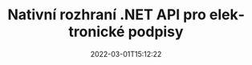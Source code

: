 ---
############################# Static ############################
layout: "product"
date: 2022-03-01T15:12:22
draft: false
#operation: 
#signaturetype: 
#fileformat: 
#productName: Java
lang: cs
#productCode: java
#otherformats: 
#breadcrumb: Put  signature on  for Java
product: "Signature"
product_tag: "signature"
platform: ".NET"
platform_tag: "net"

############################# Head ############################
head_title: ".NET Digital Signature API - Elektronický podpis Obrázky PDF Word Excel"
head_description: "C# .NET API pro digitální podpis, knihovna eSignature pro elektronické podepisování PDF, Word, Excel, PowerPoint, obrázky a formáty grafických dokumentů."

############################# Header ############################
title: "Nativní rozhraní .NET API pro elektronické podpisy"
description: "Přidejte digitální podpisy do formátů dokumentů a implementujte oblíbené typy elektronických podpisů (text, obrázek, QR kód, čárový kód, razítko a metadata) v aplikacích .NET."
button:
    enable: true

############################# SubMenu ############################
submenu:
    enable: true
    
    left:
        img_alt: "GroupDocs.Signature for .NET"
        image: "https://www.groupdocs.cloud/templates/groupdocs/images/product-logos/groupdocs-signature-net.png"
        product: "GroupDocs.Signature"
        platform: ".NET"

    middle:
        button:
            # button loop
            - link: "#overview"
              text: "Přehled"

            # button loop
            - link: "#features"
              text: "Funkce"

            # button loop
            - link: "#support"
              text: "Podpěra, podpora"

            # button loop
            - link: "https://products.groupdocs.app/signature"
              text: "Živá ukázka"

            # button loop
            - link: "https://purchase.groupdocs.com/pricing/signature/net"
              text: "Ceny"

    right:
        link_download: "https://downloads.groupdocs.com/signature"
        link_learn: "https://docs.groupdocs.com/signature/net/"
        link_buy: "https://purchase.groupdocs.com"

############################# Overview ############################
overview:
    enable: true
    content: |
      Použijte GroupDocs.Signature for .NET API k vytváření aplikací v C#, ASP.NET a dalších technologiích založených na .NET, které vám umožňují podepisovat digitální obchodní dokumenty, jako jsou PDF, Microsoft Word, tabulky Excel, prezentace PowerPoint, obrázky, OpenDocument a jiné průmyslové standardní formáty souborů bez nutnosti instalace dalšího softwaru. S touto knihovnou elektronických podpisů se snadno pracuje a vývojáři .NET mohou do svých aplikací snadno přidávat pokročilé funkce digitálního podpisu, které uživatelům umožňují bezpečně podepisovat, vyhledávat a ověřovat elektronické podpisy z oblíbených formátů dokumentů. Podporuje implementaci různých typů podpisů, jako je text, obrázek, čárový kód, QR kód, pole formuláře, razítko a metadata.  

      Rozhraní API pro podpis dokumentů vám umožňuje jednoduché a pokročilé možnosti vyhledávání, které vám umožní rychle najít požadované podpisy v dokumentu. Pomocí tohoto rozhraní API pro podepisování dokumentů je také možné použít styl podpisu, správu vzhledu a přizpůsobit vlastnosti podpisu, jako jsou rozměry, stín, zarovnání a další.  

      GroupDocs.Signature for .NET lze použít v jakémkoli vývojovém prostředí, které podporuje platformu .NET. Je kompatibilní se všemi jazyky založenými na .NET a podporuje oblíbené operační systémy (Windows, Linux, MacOS), kde lze nainstalovat rámce Mono nebo .NET (včetně .NET Core).
    tabs:
      enable: true
      
      ## TAB ONE ##
      tab_one:
        description: |
          Následuje přehled GroupDocs.Signature pro .NET:
      
        left:
          enable: true
          icon: "fab fa-html5"
          title: "Typy podpisů"
          content: |
            * Textový podpis
            * Obrazový podpis
            * Digitální podpisy
            * Podpis QR kódu
            * Podpis čárového kódu
            * Razítko Podpis
            * Podpis metadat
      
      ## TAB TWO ##
      tab_two:
        description: |
          GroupDocs.Signature for .NET podporuje podepisování všech oblíbených formátů dokumentů. Pomocí několika řádků kódu přidejte do svých aplikací .NET podpis PDF, Microsoft Office Word, tabulku Excel, obrázek, HTML, Outlook e-mail, OneNote, Project a možnosti podepisování grafiky. [Podporované formáty dokumentů.](https://docs.groupdocs.com/signature/net/supported-document-formats/)

        left:
          enable: true
          table:
            # table loop
            - title: "Microsoft Office"
              content: |
                * **Word:** DOC, DOCX, DOCM, DOT, DOTX, DOTM, RTF, TXT
                * **Excel:** XLS, XLSX, XLSM, XLSB, XLTM, XLT, XLTM, XLTX, XLAM, SXC, SpreadsheetML
                * **PowerPoint:** PPT, PPTX, PPS, PPSX, PPSM, POT, POTM, POTX, PPTM

        right:
          enable: true
          table:
            # table loop
            - title: "Images & Other Formats"
              content: |
                * **snímky**: JPG, BMP, PNG, TIFF, GIF, DCM, WEBP
                * **OpenDocument**: ODT, OTT, OTS, ODS, ODP, OTP, ODG
                * **Jpeg2000**: JP2, JPF, JPX, J2K, J2C, JPM
                * **Metasoubory**: EMF, WMF, CMX
                * **Přenosný**: PDF
                * **Škálovatelná vektorová grafika**: CDR, SVG
                * **Adobe Photoshop**: PSD
                * **Ostatní**: DJVU

      ## TAB THREE ##
      tab_three:
        description: |
          GroupDocs.Signature for .NET podporuje následující operační systémy, rámce a správce balíčků:
        
        left:
          enable: true
          table:
            # table loop
            - icon: "fab fa-windows"
              title: "Operační systémy"
              content: |
                * Windows Desktop
                * Windows Server
                * Windows Azure
                * Linux
                * MacOS

            # table loop
            - icon: "fas fa-code"
              title: "Podporované rámce"
              content: |
                * .NET Framework 2.0 or higher
                * Mono Framework 1.2 or higher
                * .NET Standard 2.0
                * .NET Core 2.0
                * .NET Core 2.1

        right:
          enable: true
          table:
            # table loop
            - icon: "fas fa-box"
              title: "Správce balíčků"
              content: |
                * NuGet

            # table loop
            - icon: "fas fa-tools"
              title: "Vývojová prostředí"
              content: |
                * Microsoft Visual Studio
                * Xamarin.Android
                * Xamarin.IOS
                * Xamarin.Mac
                * MonoDevelop

############################# Features ############################
features:
    enable: true
    title: "GroupDocs.Signature for .NET Features"

    feature:
      # feature loop
      - icon: "fas fa-copy"
        content: "Vytvářejte, prohledávejte, aktualizujte, schovávejte, ověřujte a mažte elektronické podpisy z podporovaných formátů dokumentů"

      # feature loop
      - icon: "fas fa-eye"
        content: "Zadejte pokročilé elektronické podpisy XML (XAdES) pro tabulky Excel"

      # feature loop
      - icon: "fas fa-bolt"
        content: "Získejte obrazový obsah z dokumentů podepsaných QR-kódem, čárovým kódem a obrazovým podpisem"
      
      # feature loop
      - icon: "fas fa-file-powerpoint"
        content: "Nastavte výšku, šířku, okraje a zarovnání pro podpis textu nebo obrázku a umístění na konkrétní stránku"

      # feature loop
      - icon: "fas fa-code"
        content: "Vyhledávejte, ověřujte a digitálně podepisujte prezentační dokumenty aplikace PowerPoint"

      # feature loop
      - icon: "fas fa-cloud"
        content: "Podepisujte formáty dokumentů pro zpracování textu pomocí nativních textových vodoznaků"

      # feature loop
      - icon: "fas fa-remove-format"
        content: "Podporuje zaoblené rohy pro obdélníkové typy podpisu razítka"

      # feature loop
      - icon: "fas fa-comment-slash"
        content: "Použijte textový nebo obrázkový podpis na konkrétní list aplikace Excel nebo nastavte elektronický podpis ve všech listech"

      # feature loop
      - icon: "fas fa-location-arrow"
        content: "Zadejte konkrétní číslo řádku a sloupce pro umístění podpisu textu nebo obrázku do listu aplikace Excel"

      # feature loop
      - icon: "fas fa-border-all"
        content: "Použijte stín na textový podpis v aplikaci Microsoft PowerPoint a nastavte jeho barvu, úhel a průhlednost"

      # feature loop
      - icon: "fas fa-wrench"
        content: "Konfigurace stylů ohraničení textového podpisu a možností písma pro listy aplikace Excel"

      # feature loop
      - icon: "fas fa-columns"
        content: "Nastavte typ podpisu obrázku, např. Kulaté nebo čtvercové & Konfigurace okrajů, barvy písma, rotace"

      # feature loop
      - icon: "fas fa-file-word"
        content: "Aplikujte digitální certifikáty na dokumenty, tabulky a soubory PDF s podpisovým řádkem"

      # feature loop
      - icon: "fas fa-envelope"
        content: "Proveďte nastavení barev, použijte průhlednost a otočení na podpis textu"

      # feature loop
      - icon: "fas fa-print"
        content: "Možnosti nastavení jasu a stupňů šedi a zadání odsazení podpisu obrázku v obrázku"

      # feature loop
      - icon: "fas fa-file-archive"
        content: "Vkládejte vlastní objekty, serializujte a také šifrujte a dešifrujte hodnoty podpisu metadat dokumentu PDF"

      # feature loop
      - icon: "fas fa-lock"
        content: "Skrýt, odstranit nebo upravit vzhled digitálních podpisů z dokumentů PDF"

      # feature loop
      - icon: "fas fa-file-code"
        content: "Podepisujte dokumenty PDF pomocí pole digitálního formuláře a textového podpisu jako obrázek, anotace, nálepka nebo vodoznak"
      
      # feature loop
      - icon: "fas fa-fill-drip"
        content: "Vložte textový podpis do polí formuláře v dokumentech MS Word a PDF"

      # feature loop
      - icon: "fas fa-file-excel"
        content: "Zadejte libovolné stránky dokumentů pro zpracování podpisu nebo rozšířeného ověření elektronického podpisu pro soubory aplikace Word"

      # feature loop
      - icon: "fas fa-heading"
        content: "Uložte soubor s podepsaným obrázkem v jiném formátu a exportujte podepsanou tabulku jako obrázek nebo vícestránkový TIFF"

      # feature loop
      - icon: "fas fa-project-diagram"
        content: "Přiřaďte, upravte a odstraňte heslo k podepsaným souborům a použijte eSignature na soubory chráněné heslem"

      # feature loop
      - icon: "fas fa-cube"
        content: "eSign Worksheets, PowerPoint Slides, Word dokumenty a obrázky s vlastními objekty v metadatech"

      # feature loop
      - icon: "fab fa-uncharted"
        content: "Nastavte styly podpisového štětce jako plný, textura, lineární přechod a radiální přechod"

      # feature loop
      - icon: "fab fa-uncharted"
        content: "Podepisujte dokumenty pomocí vlastního šifrovaného textu nebo dat QR-kódu"

      # feature loop
      - icon: "fab fa-uncharted"
        content: "Vyhledávejte a podepisujte soubory ve formátu DjVu jako obrázkový dokument"

      # feature loop
      - icon: "fab fa-uncharted"
        content: "Extrahujte informace o dokumentu, např. počet stránek, prostřednictvím URL souboru"

      # feature loop
      - icon: "fab fa-uncharted"
        content: "Vyhledávejte, podepisujte a ověřujte soubory CorelDraw jako obrázkové dokumenty"

      # feature loop
      - icon: "fab fa-uncharted"
        content: "Uchovávejte informace o historii zpracovaných nebo odstraněných podpisů uložených v metadatech"

      # feature loop
      - icon: "fab fa-uncharted"
        content: "Přidejte vlastní datový objekt, VCard nebo e-mailový objekt do QR kódu a ověřte šifrovaný QR kód v souborech PDF"

    more_feature:
      # more_feature_loop
      - title: "Snadno přidávejte digitální podpisy"
        content: |
          GroupDocs.Signature for .NET API umožňuje přidávat různé typy podpisů do podporovaných formátů souborů. Typy podpisů, jako je text, obrázek, digitální, razítko, QR-kód, čárový kód a metadata, lze použít pomocí GroupDocs.Signature for .NET. Následující příklad kódu ukazuje, jak použít textový podpis na dokument PDF:

          ```cs
          using (Signature signature = new Signature("D:\\sample.pdf"))
          {
          TextSignOptions options = new TextSignOptions("John Smith")
          {
          // nastavit barvu textu
          ForeColor = Color.Red
          };
          // podepsat dokument do souboru
          signature.Sign("D:\\signed.pdf", options);
          }
          ```

      # more_feature_loop
      - title: "Podporované typy podpisů čárových kódů"
        content: |
          Naše rozhraní API pro manipulaci s podpisy vám nabízí funkci pro použití podpisů čárových kódů na podporované formáty dokumentů. GroupDocs.Signature for .NET podporuje různé typy čárových kódů, například Code128, Code39Extended, Code39Standard, EAN14, EAN8, ITF14, UPCA a UPCE. K dispozici je také statický objekt s názvem „AllTypes“, který podporuje všechny registrované typy čárových kódů.

      # more_feature_loop
      - title: "Hledat podpisy a certifikáty"
        content: |
          GroupDocs.Signature for .NET API umožňuje vyhledávat digitální certifikáty z dokumentů aplikace Word, tabulek aplikace Excel a souborů PDF. Můžete také načíst všechny digitální certifikáty registrované v systému. Podpisy metadat lze také vyhledávat v dokumentech aplikace Word, tabulkách aplikace Excel, obrázcích a souborech PDF pomocí GroupDocs.Signature for .NET API.  

          Prostřednictvím GroupDocs.Signature for .NET API můžete vyhledávat podpisy QR-Code a čárových kódů v jakémkoli dokumentu, prezentaci, tabulce, obrázku i souboru PDF a načítat průběh vyhledávání. Můžete také vyhledávat vlastní datové objekty z dokumentů podepsaných podpisem QR-Code.

      # more_feature_loop
      - title: "Rozšířené možnosti vyhledávání pro čárový kód"
        content: |
          Pomocí GroupDocs.Signature for.NET API můžete velmi snadno vyhledat a najít požadovaný čárový kód, protože naše podpisové API nabízí pokročilé možnosti vyhledávání. Umožňují vám vyhledávat čárový kód na konkrétní stránce, prohledávat celý dokument, specifikovat různé stránky k prohledávání (první, poslední, sudé, liché), vyhledávat čárový kód konkrétního typu kódování, hledat čárový kód na základě konkrétního textového řetězce nebo hledat čárový kód. na základě řetězce s možností „obsahuje“.

############################# Support ############################
support:
    enable: true

############################# Solutions ############################
solutions:
    enable: true
    title: "GroupDocs.Signature nabízí rozhraní API pro podepisování dokumentů pro další populární vývojová prostředí"

    solution:
        # solution loop
        - img_alt: "GroupDocs.Signature for Java"
          image: "https://www.groupdocs.cloud/templates/groupdocs/images/product-logos/groupdocs-signature-java.png"
          product: "GroupDocs.Signature"
          platform: "Java"
          link: "/signature/java/"

############################# Back to top ###############################
back_to_top:
  enable: true
---